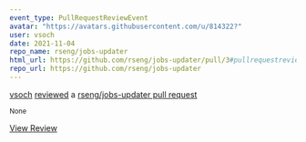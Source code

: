 ```yaml
---
event_type: PullRequestReviewEvent
avatar: "https://avatars.githubusercontent.com/u/814322?"
user: vsoch
date: 2021-11-04
repo_name: rseng/jobs-updater
html_url: https://github.com/rseng/jobs-updater/pull/3#pullrequestreview-797259067
repo_url: https://github.com/rseng/jobs-updater
---
```


<a href='https://github.com/vsoch' target='_blank'>vsoch</a> <a href='https://github.com/rseng/jobs-updater/pull/3#pullrequestreview-797259067' target='_blank'>reviewed</a> a <a href='https://github.com/rseng/jobs-updater/pull/3' target='_blank'>rseng/jobs-updater pull request</a>

<small>None</small>

<a href='https://github.com/rseng/jobs-updater/pull/3#pullrequestreview-797259067' target='_blank'>View Review</a>